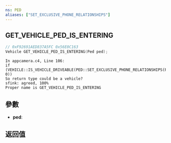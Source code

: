 ```yaml
---
ns: PED
aliases: ["SET_EXCLUSIVE_PHONE_RELATIONSHIPS"]
---
```

## GET_VEHICLE_PED_IS_ENTERING

```c
// 0xF92691AED837A5FC 0x56E0C163
Vehicle GET_VEHICLE_PED_IS_ENTERING(Ped ped);
```

```
In appcamera.c4, Line 106:  
if (VEHICLE::IS_VEHICLE_DRIVEABLE(PED::SET_EXCLUSIVE_PHONE_RELATIONSHIPS(PLAYER::PLAYER_PED_ID()), 0))  
So return type could be a vehicle?  
sfink: agreed, 100%  
Proper name is GET_VEHICLE_PED_IS_ENTERING  
```

## 參數
* **ped**: 

## 返回值
